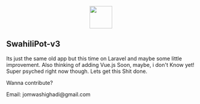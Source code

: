 <p align="center"><img width="60px" height="60px" src="https://raw.githubusercontent.com/Reaper45/swahilipot-community-portal/master/img/swahilipotlogo.png"></p>

## SwahiliPot-v3

<p>Its just the same old app but this time on Laravel and maybe some little improvement. Also thinking of adding Vue.js Soon, maybe, i don't Know yet! Super psyched right now though. Lets get this Shit done.</p> 
<p>Wanna contribute? </p>
<p>Email:   jomwashighadi@gmail.com</p>
